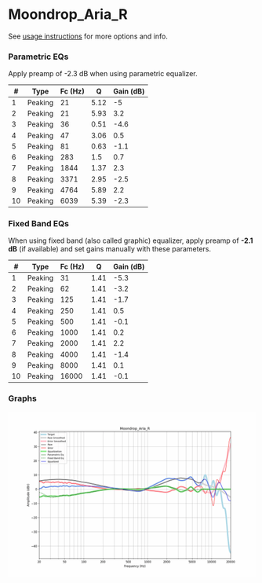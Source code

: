 # Moondrop_Aria_R
See [usage instructions](https://github.com/jaakkopasanen/AutoEq#usage) for more options and info.

### Parametric EQs
Apply preamp of -2.3 dB when using parametric equalizer.

|   # | Type    |   Fc (Hz) |    Q |   Gain (dB) |
|-----|---------|-----------|------|-------------|
|   1 | Peaking |        21 | 5.12 |        -5   |
|   2 | Peaking |        21 | 5.93 |         3.2 |
|   3 | Peaking |        36 | 0.51 |        -4.6 |
|   4 | Peaking |        47 | 3.06 |         0.5 |
|   5 | Peaking |        81 | 0.63 |        -1.1 |
|   6 | Peaking |       283 | 1.5  |         0.7 |
|   7 | Peaking |      1844 | 1.37 |         2.3 |
|   8 | Peaking |      3371 | 2.95 |        -2.5 |
|   9 | Peaking |      4764 | 5.89 |         2.2 |
|  10 | Peaking |      6039 | 5.39 |        -2.3 |

### Fixed Band EQs
When using fixed band (also called graphic) equalizer, apply preamp of **-2.1 dB** (if available) and set gains manually with these parameters.

|   # | Type    |   Fc (Hz) |    Q |   Gain (dB) |
|-----|---------|-----------|------|-------------|
|   1 | Peaking |        31 | 1.41 |        -5.3 |
|   2 | Peaking |        62 | 1.41 |        -3.2 |
|   3 | Peaking |       125 | 1.41 |        -1.7 |
|   4 | Peaking |       250 | 1.41 |         0.5 |
|   5 | Peaking |       500 | 1.41 |        -0.1 |
|   6 | Peaking |      1000 | 1.41 |         0.2 |
|   7 | Peaking |      2000 | 1.41 |         2.2 |
|   8 | Peaking |      4000 | 1.41 |        -1.4 |
|   9 | Peaking |      8000 | 1.41 |         0.1 |
|  10 | Peaking |     16000 | 1.41 |        -0.1 |

### Graphs
![](./Moondrop_Aria_R.png)
